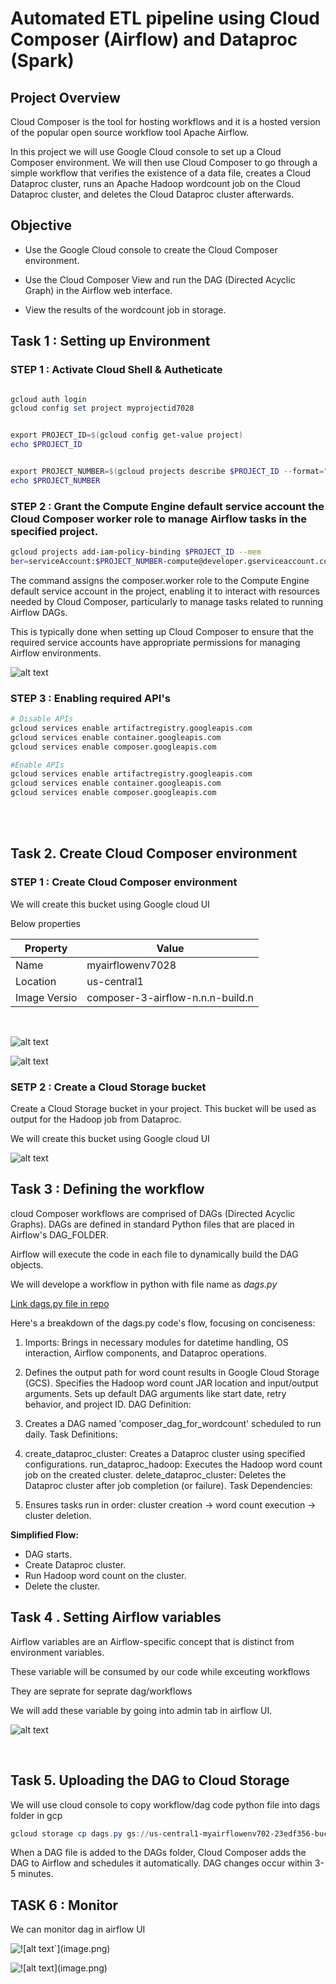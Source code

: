 # Automated ETL pipeline using Cloud Composer (Airflow) and Dataproc (Spark)

## Project Overview

Cloud Composer is the tool for hosting workflows and it is a hosted version of the popular open source workflow tool Apache Airflow.

In this project we will use Google Cloud console to set up a Cloud Composer environment. We will then use Cloud Composer to go through a simple workflow that verifies the existence of a data file, creates a Cloud Dataproc cluster, runs an Apache Hadoop wordcount job on the Cloud Dataproc cluster, and deletes the Cloud Dataproc cluster afterwards.


## Objective

* Use the Google Cloud console to create the Cloud Composer environment.

* Use the Cloud Composer View and run the DAG (Directed Acyclic Graph) in the Airflow web interface.

* View the results of the wordcount job in storage.


## Task 1 : Setting up Environment 

### STEP 1 : Activate Cloud Shell & Autheticate 

```powershell

gcloud auth login
gcloud config set project myprojectid7028


export PROJECT_ID=$(gcloud config get-value project)
echo $PROJECT_ID


export PROJECT_NUMBER=$(gcloud projects describe $PROJECT_ID --format="value(projectNumber)")
echo $PROJECT_NUMBER
```

### STEP 2 : Grant the Compute Engine default service account the Cloud Composer worker role to manage Airflow tasks in the specified project.

```bash
gcloud projects add-iam-policy-binding $PROJECT_ID --mem
ber=serviceAccount:$PROJECT_NUMBER-compute@developer.gserviceaccount.com --role=roles/composer.worker
```

The command assigns the composer.worker role to the Compute Engine default service account in the project, enabling it to interact with resources needed by Cloud Composer, particularly to manage tasks related to running Airflow DAGs.

This is typically done when setting up Cloud Composer to ensure that the required service accounts have appropriate permissions for managing Airflow environments.

![alt text](screenshot/image.png)

### STEP 3 : Enabling required API's

```bash
# Disable APIs
gcloud services enable artifactregistry.googleapis.com
gcloud services enable container.googleapis.com
gcloud services enable composer.googleapis.com

#Enable APIs
gcloud services enable artifactregistry.googleapis.com
gcloud services enable container.googleapis.com
gcloud services enable composer.googleapis.com

```
<br>
<br>

## Task 2. Create Cloud Composer environment

### STEP 1 : Create Cloud Composer environment

We will create this bucket using Google cloud UI 

Below properties 

| Property | Value | 
|----------|----------|
| Name   | myairflowenv7028  | 
| Location   | us-central1   | 
| Image Versio   | composer-3-airflow-n.n.n-build.n    | 

<br>

![alt text](<screenshot/airflow ui.png>)

![alt text](screenshot/airflow_env_config.png)

### SETP 2 : Create a Cloud Storage bucket

Create a Cloud Storage bucket in your project. This bucket will be used as output for the Hadoop job from Dataproc.

We will create this bucket using Google cloud UI 

![alt text](screenshot/buckt_created_ss.png)


## Task 3 :  Defining the workflow

cloud Composer workflows are comprised of DAGs (Directed Acyclic Graphs). DAGs are defined in standard Python files that are placed in Airflow's DAG_FOLDER. 

Airflow will execute the code in each file to dynamically build the DAG objects.

We will develope a workflow in python with file name as *dags.py*

[Link dags.py file in repo](https://github.com/salman-shaikh7/Automated-ETL-pipeline-for-word-count-using-Cloud-Composer-Airflow/blob/main/dags.py)

Here's a breakdown of the dags.py code's flow, focusing on conciseness:


1.  Imports: Brings in necessary modules for datetime handling, OS interaction, Airflow components, and Dataproc operations.


2.  Defines the output path for word count results in Google Cloud Storage (GCS).
Specifies the Hadoop word count JAR location and input/output arguments.
Sets up default DAG arguments like start date, retry behavior, and project ID.
DAG Definition:

3.  Creates a DAG named 'composer_dag_for_wordcount' scheduled to run daily.
Task Definitions:

4.  create_dataproc_cluster: Creates a Dataproc cluster using specified configurations.
run_dataproc_hadoop: Executes the Hadoop word count job on the created cluster.
delete_dataproc_cluster: Deletes the Dataproc cluster after job completion (or failure).
Task Dependencies:

5.  Ensures tasks run in order: cluster creation -> word count execution -> cluster deletion.

**Simplified Flow:**
*  DAG starts.
*  Create Dataproc cluster.
*   Run Hadoop word count on the cluster.
*   Delete the cluster.


## Task 4 . Setting Airflow variables

Airflow variables are an Airflow-specific concept that is distinct from environment variables.

These variable will be consumed by our code while exceuting workflows 

They are seprate for seprate dag/workflows

We will add these variable by going into admin tab in airflow UI. 

![alt text](<screenshot/Dag workflow variable screenshots.png>)

<br>

## Task 5. Uploading the DAG to Cloud Storage

We will use cloud console to copy workflow/dag code python file into dags folder in gcp

```powershell
gcloud storage cp dags.py gs://us-central1-myairflowenv702-23edf356-bucket/dags
```

When a DAG file is added to the DAGs folder, Cloud Composer adds the DAG to Airflow and schedules it automatically. DAG changes occur within 3-5 minutes.


## TASK 6 : Monitor 

We can monitor dag in airflow UI

![!\[alt text`\](image.png)](<screenshot/Dag Flow map.png>)


![!\[alt text\](image.png)](screenshot/monitor.png)
